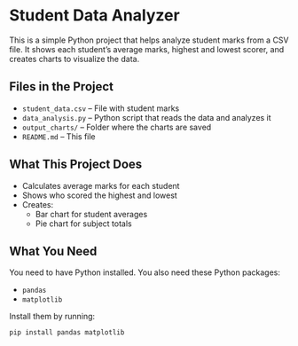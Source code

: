 # Student Data Analyzer

This is a simple Python project that helps analyze student marks from a CSV file. It shows each student’s average marks, highest and lowest scorer, and creates charts to visualize the data.

## Files in the Project

- `student_data.csv` – File with student marks
- `data_analysis.py` – Python script that reads the data and analyzes it
- `output_charts/` – Folder where the charts are saved
- `README.md` – This file

## What This Project Does

- Calculates average marks for each student
- Shows who scored the highest and lowest
- Creates:
  - Bar chart for student averages
  - Pie chart for subject totals

## What You Need

You need to have Python installed. You also need these Python packages:
- `pandas`
- `matplotlib`

Install them by running:
```bash
pip install pandas matplotlib
